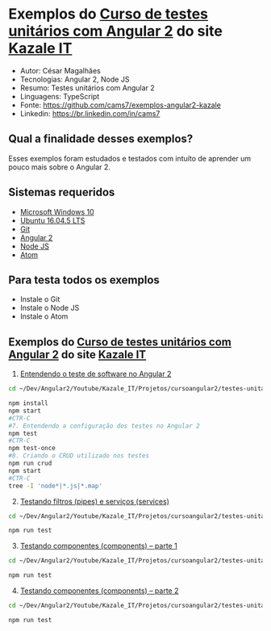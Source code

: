 Exemplos do [Curso de testes unitários com Angular 2](http://kazale.com/curso-testes-unitarios-angular-2/) do site [Kazale IT](http://kazale.com/)
========================
* Autor: César Magalhães
* Tecnologias: Angular 2, Node JS
* Resumo: Testes unitários com Angular 2
* Linguagens: TypeScript
* Fonte: <https://github.com/cams7/exemplos-angular2-kazale>
* Linkedin: <https://br.linkedin.com/in/cams7>

Qual a finalidade desses exemplos?
-------------------
Esses exemplos foram estudados e testados com intuíto de aprender um pouco mais sobre o Angular 2.

Sistemas requeridos
-------------------
* [Microsoft Windows 10](https://www.microsoft.com/pt-br/software-download/windows10)
* [Ubuntu 16.04.5 LTS](http://releases.ubuntu.com/16.04/)
* [Git](https://git-scm.com/downloads)
* [Angular 2](https://angular.io/)
* [Node JS](https://nodejs.org/en/)
* [Atom](https://atom.io/)

Para testa todos os exemplos
-------------------
* Instale o Git
* Instale o Node JS
* Instale o Atom

Exemplos do [Curso de testes unitários com Angular 2](http://kazale.com/curso-testes-unitarios-angular-2/) do site [Kazale IT](http://kazale.com/)
-------------------
01. [Entendendo o teste de software no Angular 2](http://kazale.com/curso-testes-unitarios-angular-2-parte-1/)
```sh
cd ~/Dev/Angular2/Youtube/Kazale_IT/Projetos/cursoangular2/testes-unitarios/kz-angular2-webpack-template

npm install
npm start
#CTR-C
#7. Entendendo a configuração dos testes no Angular 2
npm test
#CTR-C
npm test-once
#8. Criando o CRUD utilizado nos testes
npm run crud
npm start
#CTR-C
tree -I 'node*|*.js|*.map'
```
02. [Testando filtros (pipes) e serviços (services)](http://kazale.com/curso-testes-unitarios-angular-2-parte-2)
```sh
cd ~/Dev/Angular2/Youtube/Kazale_IT/Projetos/cursoangular2/testes-unitarios/kz-angular2-webpack-template

npm run test
```
03. [Testando componentes (components) – parte 1](http://kazale.com/curso-testes-unitarios-angular-2-parte-3)
```sh
cd ~/Dev/Angular2/Youtube/Kazale_IT/Projetos/cursoangular2/testes-unitarios/kz-angular2-webpack-template

npm run test
```
04. [Testando componentes (components) – parte 2](http://kazale.com/curso-testes-unitarios-angular-2-parte-4)
```sh
cd ~/Dev/Angular2/Youtube/Kazale_IT/Projetos/cursoangular2/testes-unitarios/kz-angular2-webpack-template

npm run test
```
